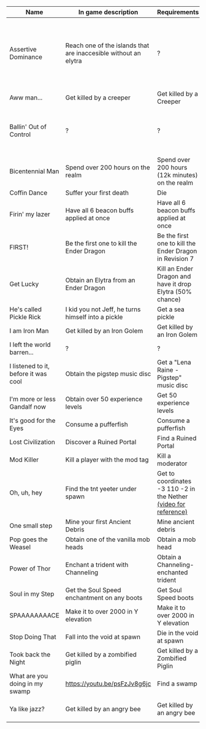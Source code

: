 |Name|In game description|Requirements| Notes |
|---|---|---|---|
| Assertive Dominance | Reach one of the islands that are inaccesible without an elytra | ? | Hint from billyK_: ["there's an island you'd need to get to in the spawn void that will give it to you, but you can't use an elytra to get the achieve"](https://ptb.discordapp.com/channels/302094807046684672/358003254191456257/739221216589774958) (possibly 1 block island at 0 1 0?)|
| Aww man... | Get killed by a creeper | Get killed by a Creeper |  |
| Ballin' Out of Control | ? | ? | Hint from billyK_ (WJR Mod): "I wonder what happens if you make [REDACTED_NUMBER] [REDACTED] blocks in [REDACTED_2]" |
| Bicentennial Man | Spend over 200 hours on the realm | Spend over 200 hours (12k minutes) on the realm |  |  |
| Coffin Dance | Suffer your first death | Die |  |
| Firin' my lazer | Have all 6 beacon buffs applied at once | Have all 6 beacon buffs applied at once |  |
| FIRST! | Be the first one to kill the Ender Dragon | Be the first one to kill the Ender Dragon in Revision 7 | Broken |
| Get Lucky | Obtain an Elytra from an Ender Dragon | Kill an Ender Dragon and have it drop Elytra (50% chance) | |
| He's called Pickle Rick | I kid you not Jeff, he turns himself into a pickle | Get a sea pickle | |
| I am Iron Man | Get killed by an Iron Golem | Get killed by an Iron Golem |  |
| I left the world barren... | ? | ? | Hint from billyK_ (WJR Mod):"blocks != life" |
| I listened to it, before it was cool | Obtain the pigstep music disc | Get a "Lena Raine - Pigstep" music disc | |
| I'm more or less Gandalf now | Obtain over 50 experience levels | Get 50 experience levels | |
| It's good for the Eyes | Consume a pufferfish | Consume a pufferfish | |
| Lost Civilization | Discover a Ruined Portal | Find a Ruined Portal | |
| Mod Killer | Kill a player with the mod tag | Kill a moderator | Currently broken |
| Oh, uh, hey | Find the tnt yeeter under spawn | Get to coordinates -3 110 -2 in the Nether [(video for reference)](https://discordapp.com/channels/302094807046684672/358003254191456257/727467314387222841) | Broken, if fixed, go to the room at -6 114 0 [(pic for reference)](https://i.imgur.com/w4koIe5.png) |
| One small step | Mine your first Ancient Debris | Mine ancient debris | |
| Pop goes the Weasel | Obtain one of the vanilla mob heads | Obtain a mob head | |
| Power of Thor | Enchant a trident with Channeling  | Obtain a Channeling-enchanted trident  | |
| Soul in my Step | Get the Soul Speed enchantment on any boots | Get Soul Speed boots | |
| SPAAAAAAAACE | Make it to over 2000 in Y elevation | Make it to over 2000 in Y elevation | |
| Stop Doing That | Fall into the void at spawn | Die in the void at spawn |  |
| Took back the Night | Get killed by a zombified piglin | Get killed by a Zombified Piglin |  |
| What are you doing in my swamp | https://youtu.be/psFzJv8g6jc | Find a swamp | |
| Ya like jazz? | Get killed by an angry bee | Get killed by an angry bee | To get it easier, get yourself to 1 heart and then punch a bee |
